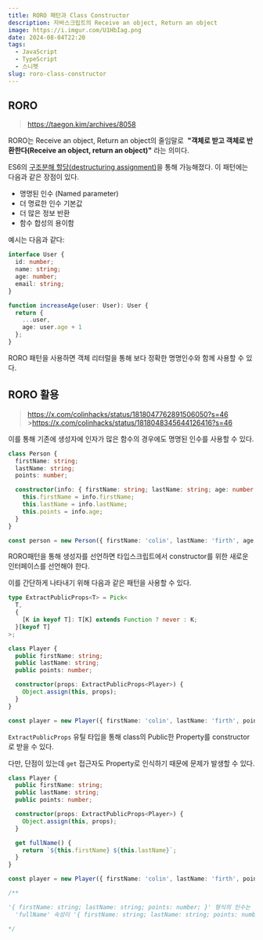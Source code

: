 ```yaml
---
title: RORO 패턴과 Class Constructor
description: 자바스크립트의 Receive an object, Return an object
image: https://i.imgur.com/U1HbIag.png
date: 2024-08-04T22:20
tags:
  - JavaScript
  - TypeScript
  - 스니펫
slug: roro-class-constructor
---
```


## RORO

> https://taegon.kim/archives/8058

RORO는 Receive an object, Return an object의 줄임말로  **"객체로 받고 객체로 반환한다(Receive an object, return an object)"** 라는 의미다.

ES6의 [구조분해 할당(destructuring assignment)](https://developer.mozilla.org/ko/docs/Web/JavaScript/Reference/Operators/Destructuring_assignment)을 통해 가능해졌다. 이 패턴에는 다음과 같은 장점이 있다.

- 명명된 인수 (Named parameter)
- 더 명료한 인수 기본값
- 더 많은 정보 반환
- 함수 합성의 용이함

예시는 다음과 같다:

```ts
interface User {
  id: number;
  name: string;
  age: number;
  email: string;
}

function increaseAge(user: User): User {
  return {
    ...user,
    age: user.age + 1
  };
}
```

RORO 패턴을 사용하면 객체 리터럴을 통해 보다 정확한 명명인수와 함께 사용할 수 있다.

## RORO 활용

> https://x.com/colinhacks/status/1818047762891506050?s=46 >https://x.com/colinhacks/status/1818048345644126416?s=46

이를 통해 기존에 생성자에 인자가 많은 함수의 경우에도 명명된 인수를 사용할 수 있다.

```ts
class Person {
  firstName: string;
  lastName: string;
  points: number;

  constructor(info: { firstName: string; lastName: string; age: number }) {
    this.firstName = info.firstName;
    this.lastName = info.lastName;
    this.points = info.age;
  }
}

const person = new Person({ firstName: 'colin', lastName: 'firth', age: 42 });
```

RORO패턴을 통해 생성자를 선언하면 타입스크립트에서 constructor를 위한 새로운 인터페이스를 선언해야 한다.

이를 간단하게 나타내기 위해 다음과 같은 패턴을 사용할 수 있다.

```ts
type ExtractPublicProps<T> = Pick<
  T,
  {
    [K in keyof T]: T[K] extends Function ? never : K;
  }[keyof T]
>;

class Player {
  public firstName: string;
  public lastName: string;
  public points: number;

  constructor(props: ExtractPublicProps<Player>) {
    Object.assign(this, props);
  }
}

const player = new Player({ firstName: 'colin', lastName: 'firth', points: 42 });
```

`ExtractPublicProps` 유틸 타입을 통해 class의 Public한 Property를 constructor로 받을 수 있다.

다만, 단점이 있는데 `get` 접근자도 Property로 인식하기 때문에 문제가 발생할 수 있다.

```ts
class Player {
  public firstName: string;
  public lastName: string;
  public points: number;

  constructor(props: ExtractPublicProps<Player>) {
    Object.assign(this, props);
  }

  get fullName() {
    return `${this.firstName} ${this.lastName}`;
  }
}

const player = new Player({ firstName: 'colin', lastName: 'firth', points: 42 });

/**

'{ firstName: string; lastName: string; points: number; }' 형식의 인수는 'ExtractPublicProps<Player>' 형식의 매개 변수에 할당될 수 없습니다.
  'fullName' 속성이 '{ firstName: string; lastName: string; points: number; }' 형식에 없지만 'ExtractPublicProps<Player>' 형식에서 필수입니다.

*/
```
